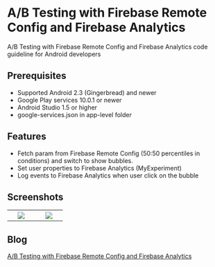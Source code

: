 # A/B Testing with Firebase Remote Config and Firebase Analytics
A/B Testing with Firebase Remote Config and Firebase Analytics code guideline for Android developers

## Prerequisites
* Supported Android 2.3 (Gingerbread) and newer
* Google Play services 10.0.1 or newer
* Android Studio 1.5 or higher
* google-services.json in app-level folder

## Features
* Fetch param from Firebase Remote Config (50:50 percentiles in conditions) and switch to show bubbles.
* Set user properties to Firebase Analytics (MyExperiment)
* Log events to Firebase Analytics when user click on the bubble

## Screenshots
<table width="100%">
	<tr>
	  <th width="25%"><img src="https://cloud.githubusercontent.com/assets/1763410/20763396/73161740-b75c-11e6-97cd-e85cdb756bd6.png"></th>
	  <th width="25%"><img src="https://cloud.githubusercontent.com/assets/1763410/20763395/72ddaa72-b75c-11e6-8e2a-f09a8433c36b.png"></th>
	</tr>
</table>

## Blog
[A/B Testing with Firebase Remote Config and Firebase Analytics](https://medium.com/@jirawatee/ทำ-a-b-testing-กับแอพของคุณด้วย-firebase-remote-config-และ-firebase-analytics-3f12329b0b97#.l5on9bqsn)
